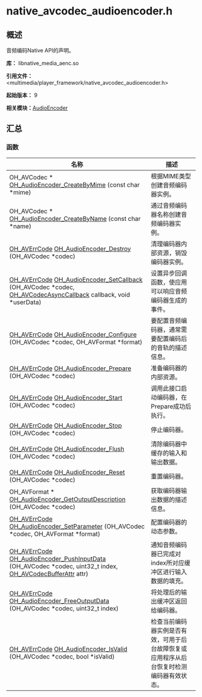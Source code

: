 # native_avcodec_audioencoder.h

<!--Kit: AVCodec Kit-->
<!--Subsystem: Multimedia-->
<!--Owner: @mr-chencxy-->
<!--Designer: @dpy2650--->
<!--Tester: @baotianhao-->
<!--Adviser: @w_Machine_cc-->

## 概述

音频编码Native API的声明。

**库：** libnative_media_aenc.so

**引用文件：** <multimedia/player_framework/native_avcodec_audioencoder.h>

**起始版本：** 9

**相关模块：**[AudioEncoder](_audio_encoder.md)


## 汇总


### 函数

| 名称 | 描述 | 
| -------- | -------- |
| OH_AVCodec \* [OH_AudioEncoder_CreateByMime](_audio_encoder.md#oh_audioencoder_createbymime) (const char \*mime) | 根据MIME类型创建音频编码器实例。 | 
| OH_AVCodec \* [OH_AudioEncoder_CreateByName](_audio_encoder.md#oh_audioencoder_createbyname) (const char \*name) | 通过音频编码器名称创建音频编码器实例。 | 
| [OH_AVErrCode](capi-native-averrors-h.md#oh_averrcode) [OH_AudioEncoder_Destroy](_audio_encoder.md#oh_audioencoder_destroy) (OH_AVCodec \*codec) | 清理编码器内部资源，销毁编码器实例。 | 
| [OH_AVErrCode](capi-native-averrors-h.md#oh_averrcode) [OH_AudioEncoder_SetCallback](_audio_encoder.md#oh_audioencoder_setcallback) (OH_AVCodec \*codec, [OH_AVCodecAsyncCallback](_o_h___a_v_codec_async_callback.md) callback, void \*userData) | 设置异步回调函数，使应用可以响应音频编码器生成的事件。 | 
| [OH_AVErrCode](capi-native-averrors-h.md#oh_averrcode) [OH_AudioEncoder_Configure](_audio_encoder.md#oh_audioencoder_configure) (OH_AVCodec \*codec, OH_AVFormat \*format) | 要配置音频编码器，通常需要配置编码后的音轨的描述信息。 | 
| [OH_AVErrCode](capi-native-averrors-h.md#oh_averrcode) [OH_AudioEncoder_Prepare](_audio_encoder.md#oh_audioencoder_prepare) (OH_AVCodec \*codec) | 准备编码器的内部资源。 | 
| [OH_AVErrCode](capi-native-averrors-h.md#oh_averrcode) [OH_AudioEncoder_Start](_audio_encoder.md#oh_audioencoder_start) (OH_AVCodec \*codec) | 调用此接口启动编码器，在Prepare成功后执行。 | 
| [OH_AVErrCode](capi-native-averrors-h.md#oh_averrcode) [OH_AudioEncoder_Stop](_audio_encoder.md#oh_audioencoder_stop) (OH_AVCodec \*codec) | 停止编码器。 | 
| [OH_AVErrCode](capi-native-averrors-h.md#oh_averrcode) [OH_AudioEncoder_Flush](_audio_encoder.md#oh_audioencoder_flush) (OH_AVCodec \*codec) | 清除编码器中缓存的输入和输出数据。 | 
| [OH_AVErrCode](capi-native-averrors-h.md#oh_averrcode) [OH_AudioEncoder_Reset](_audio_encoder.md#oh_audioencoder_reset) (OH_AVCodec \*codec) | 重置编码器。 | 
| OH_AVFormat \* [OH_AudioEncoder_GetOutputDescription](_audio_encoder.md#oh_audioencoder_getoutputdescription) (OH_AVCodec \*codec) | 获取编码器输出数据的描述信息。 | 
| [OH_AVErrCode](capi-native-averrors-h.md#oh_averrcode) [OH_AudioEncoder_SetParameter](_audio_encoder.md#oh_audioencoder_setparameter) (OH_AVCodec \*codec, OH_AVFormat \*format) | 配置编码器的动态参数。 | 
| [OH_AVErrCode](capi-native-averrors-h.md#oh_averrcode) [OH_AudioEncoder_PushInputData](_audio_encoder.md#oh_audioencoder_pushinputdata) (OH_AVCodec \*codec, uint32_t index, [OH_AVCodecBufferAttr](capi-core-oh-avcodecbufferattr.md) attr) | 通知音频编码器已完成对index所对应缓冲区进行输入数据的填充。 | 
| [OH_AVErrCode](capi-native-averrors-h.md#oh_averrcode) [OH_AudioEncoder_FreeOutputData](_audio_encoder.md#oh_audioencoder_freeoutputdata) (OH_AVCodec \*codec, uint32_t index) | 将处理后的输出缓冲区返回给编码器。 | 
| [OH_AVErrCode](capi-native-averrors-h.md#oh_averrcode) [OH_AudioEncoder_IsValid](_audio_encoder.md#oh_audioencoder_isvalid) (OH_AVCodec \*codec, bool \*isValid) | 检查当前编码器实例是否有效，可用于后台故障恢复或应用程序从后台恢复时检测编码器有效状态。 | 
